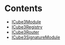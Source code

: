 

# Contents
- [ICube3Module](ICube3Module.sol/interface.ICube3Module.md)
- [ICube3Registry](ICube3Registry.sol/interface.ICube3Registry.md)
- [ICube3Router](ICube3Router.sol/interface.ICube3Router.md)
- [ICube3SignatureModule](ICube3SignatureModule.sol/interface.ICube3SignatureModule.md)
